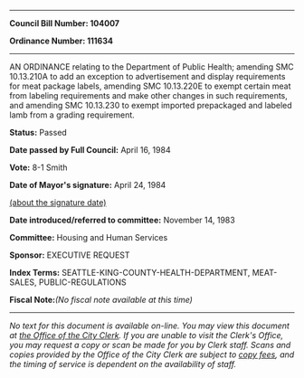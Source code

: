 

********

**Council Bill Number: 104007**
   
**Ordinance Number: 111634**
********

 AN ORDINANCE relating to the Department of Public Health; amending SMC 10.13.210A to add an exception to advertisement and display requirements for meat package labels, amending SMC 10.13.220E to exempt certain meat from labeling requirements and make other changes in such requirements, and amending SMC 10.13.230 to exempt imported prepackaged and labeled lamb from a grading requirement.

**Status:** Passed
   
**Date passed by Full Council:** April 16, 1984
   
**Vote:** 8-1 Smith
   
**Date of Mayor's signature:** April 24, 1984
   
[(about the signature date)](/~public/approvaldate.htm)
   
   
   
**Date introduced/referred to committee:** November 14, 1983
   
**Committee:** Housing and Human Services
   
**Sponsor:** EXECUTIVE REQUEST
   
   
**Index Terms:** SEATTLE-KING-COUNTY-HEALTH-DEPARTMENT, MEAT-SALES, PUBLIC-REGULATIONS

**Fiscal Note:**_(No fiscal note available at this time)_
********

_No text for this document is available on-line. You may view this document at [the Office of the City Clerk](http://www.seattle.gov/leg/clerk/contactUs.htm). If you are unable to visit the Clerk's Office, you may request a copy or scan be made for you by Clerk staff. Scans and copies provided by the Office of the City Clerk are subject to [copy fees](http://clerk.seattle.gov/~public/clerkfees.htm), and the timing of service is dependent on the availability of staff._

